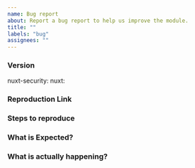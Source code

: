 ```yaml
---
name: Bug report
about: Report a bug report to help us improve the module.
title: ""
labels: "bug"
assignees: ""
---
```


<!-- **IMPORTANT!**
Before reporting a bug, please make sure that you have read through our documentation and you think your problem is indeed an issue related to our module. -->

### Version

nuxt-security: <!-- ex: v0.1.0 -->
nuxt: <!-- ex: v2.13.0 -->

### Reproduction Link

<!--
A minimal test case based on one of:
- a GitHub repository that can reproduce the bug
-->

### Steps to reproduce

### What is Expected?

### What is actually happening?
